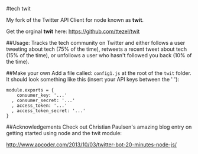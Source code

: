 #tech twit

My fork of the Twitter API Client for node known as **twit**.

Get the orginal **twit** here: <https://github.com/ttezel/twit>

##Usage:
Tracks the tech community on Twitter and either follows a user tweeting about tech (75% of the time), retweets a recent tweet about tech (15% of the time), or unfollows a user who hasn't followed you back (10% of the time).

##Make your own
Add a file called: `config1.js` at the root of the `twit` folder. It should look something like this (insert your API keys between the ' '):

```
module.exports = {
    consumer_key: '...'
  , consumer_secret: '...'
  , access_token: '...'
  , access_token_secret: '...'
}
```
##Acknowledgements
Check out Christian Paulsen's amazing blog entry on getting started using node and the twit module: 

<http://www.apcoder.com/2013/10/03/twitter-bot-20-minutes-node-js/>
